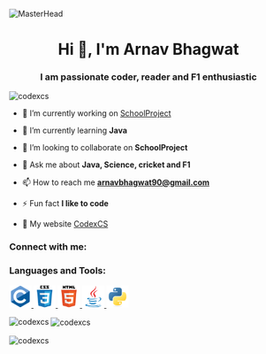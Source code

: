 ![MasterHead](https://user-images.githubusercontent.com/65373279/148280039-301b677b-74e7-49f8-af75-15e7c9253d74.png)

<h1 align="center">Hi 👋, I'm Arnav Bhagwat</h1>
<h3 align="center">I am passionate coder, reader and F1 enthusiastic</h3>

<p align="left"> <img src="https://komarev.com/ghpvc/?username=codexcs&label=Profile%20views&color=0e75b6&style=flat" alt="codexcs" /> </p>

- 🔭 I’m currently working on [SchoolProject](https://github.com/CodexCS/SchoolProject.git)

- 🌱 I’m currently learning **Java**

- 👯 I’m looking to collaborate on **SchoolProject**

- 💬 Ask me about **Java, Science, cricket and F1**

- 📫 How to reach me **arnavbhagwat90@gmail.com**

- ⚡ Fun fact **I like to code**

- 🔭 My website [CodexCS](https://codexcs.carrd.co/)

<h3 align="left">Connect with me:</h3>
<p align="left">
</p>

<h3 align="left">Languages and Tools:</h3>
<p align="left"> <a href="https://www.cprogramming.com/" target="_blank" rel="noreferrer"> <img src="https://raw.githubusercontent.com/devicons/devicon/master/icons/c/c-original.svg" alt="c" width="40" height="40"/> </a> <a href="https://www.w3schools.com/css/" target="_blank" rel="noreferrer"> <img src="https://raw.githubusercontent.com/devicons/devicon/master/icons/css3/css3-original-wordmark.svg" alt="css3" width="40" height="40"/> </a> <a href="https://www.w3.org/html/" target="_blank" rel="noreferrer"> <img src="https://raw.githubusercontent.com/devicons/devicon/master/icons/html5/html5-original-wordmark.svg" alt="html5" width="40" height="40"/> </a> <a href="https://www.java.com" target="_blank" rel="noreferrer"> <img src="https://raw.githubusercontent.com/devicons/devicon/master/icons/java/java-original.svg" alt="java" width="40" height="40"/> </a> <a href="https://www.python.org" target="_blank" rel="noreferrer"> <img src="https://raw.githubusercontent.com/devicons/devicon/master/icons/python/python-original.svg" alt="python" width="40" height="40"/> </a> </p>

<p><img align="left" src="https://github-readme-stats.vercel.app/api/top-langs?username=codexcs&show_icons=true&locale=en&layout=compact" alt="codexcs" /></p>

<p>&nbsp;<img align="center" src="https://github-readme-stats.vercel.app/api?username=codexcs&show_icons=true&locale=en" alt="codexcs" /></p>

<p><img align="center" src="https://github-readme-streak-stats.herokuapp.com/?user=codexcs&" alt="codexcs" /></p>






